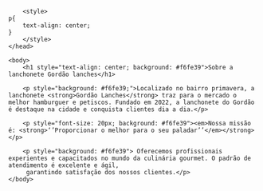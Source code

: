 <!DOCTYPE html>
<html lang=¨pt-br¨>
	<head>
		<meta charset=¨UTF-8¨>
		<title>Gordão Lanches</title>
		<link rel="cardapio" href="cardapio.css">

		<style>
	p{
		text-align: center;
	}
		</style>
	</head>

	<body>
		<h1 style="text-align: center; background: #f6fe39">Sobre a lanchonete Gordão lanches</h1>

 		<p style="background: #f6fe39;">Localizado no bairro primavera, a lanchonete <strong>Gordão Lanches</strong> traz para o mercado o melhor hamburguer e petiscos. Fundado em 2022, a lanchonete do Gordão é destaque na cidade e conquista clientes dia a dia.</p>

		<p style="font-size: 20px; background: #f6fe39"><em>Nossa missão é: <strong>‘’Proporcionar o melhor para o seu paladar’’</em></strong></p>
		
		<p style="background: #f6fe39"> Oferecemos profissionais experientes e capacitados no mundo da culinária gourmet. O padrão de atendimento é excelente e ágil,
		 garantindo satisfação dos nossos clientes.</p>
	</body>
</html>
